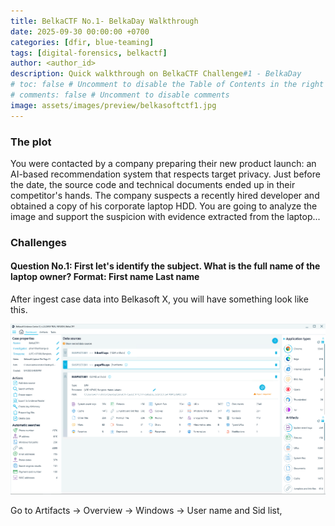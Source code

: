 ```yaml
---
title: BelkaCTF No.1- BelkaDay Walkthrough 
date: 2025-09-30 00:00:00 +0700 
categories: [dfir, blue-teaming]  
tags: [digital-forensics, belkactf]  
author: <author_id>  
description: Quick walkthrough on BelkaCTF Challenge#1 - BelkaDay 
# toc: false # Uncomment to disable the Table of Contents in the right panel
# comments: false # Uncomment to disable comments
image: assets/images/preview/belkasoftctf1.jpg
---
```


### The plot

You were contacted by a company preparing their new product launch: an AI-based recommendation system that respects target privacy. Just before the date, the source code and technical documents ended up in their competitor's hands. The company suspects a recently hired developer and obtained a copy of his corporate laptop HDD. You are going to analyze the image and support the suspicion with evidence extracted from the laptop...


### Challenges

#### Question No.1: First let's identify the subject. What is the full name of the laptop owner? Format: First name Last name

After ingest case data into Belkasoft X, you will have something look like this.

![pic1](assets/images/belka/belka1/pic1.png)

Go to Artifacts -> Overview -> Windows -> User name and Sid list, 
